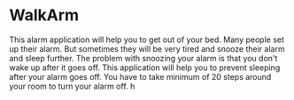# WalkArm

This alarm application will help you to get out of your bed.
Many people set up their alarm. But sometimes  they will be very tired and snooze their alarm and sleep further.
The problem with snoozing your alarm is that you don't wake up after it goes off.
This application will help you to prevent sleeping after your alarm goes off. You have to take minimum of 20 steps around your room to turn your alarm off.
h



